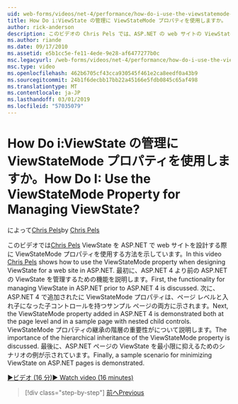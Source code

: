 ```yaml
---
uid: web-forms/videos/net-4/performance/how-do-i-use-the-viewstatemode-property-for-managing-viewstate
title: How Do i:ViewState の管理に ViewStateMode プロパティを使用しますか。 | Microsoft Docs
author: rick-anderson
description: このビデオの Chris Pels では、ASP.NET の web サイトの ViewState を設計する際に ViewStateMode プロパティを使用する方法を示します。
ms.author: riande
ms.date: 09/17/2010
ms.assetid: e5b1cc5e-fe11-4ede-9e28-af6477277b0c
msc.legacyurl: /web-forms/videos/net-4/performance/how-do-i-use-the-viewstatemode-property-for-managing-viewstate
msc.type: video
ms.openlocfilehash: 462b6705cf43cca930545f461e2ca8eedf0a43b9
ms.sourcegitcommit: 24b1f6decbb17bb22a45166e5fdb0845c65af498
ms.translationtype: MT
ms.contentlocale: ja-JP
ms.lasthandoff: 03/01/2019
ms.locfileid: "57035079"
---
```

<a name="how-do-i-use-the-viewstatemode-property-for-managing-viewstate"></a><span data-ttu-id="b67ec-104">How Do i:ViewState の管理に ViewStateMode プロパティを使用しますか。</span><span class="sxs-lookup"><span data-stu-id="b67ec-104">How Do I: Use the ViewStateMode Property for Managing ViewState?</span></span>
====================
<span data-ttu-id="b67ec-105">によって[Chris Pels](https://twitter.com/chrispels)</span><span class="sxs-lookup"><span data-stu-id="b67ec-105">by [Chris Pels](https://twitter.com/chrispels)</span></span>

<span data-ttu-id="b67ec-106">このビデオでは[Chris Pels](http://www.idevtech.com) ViewState を ASP.NET で web サイトを設計する際に ViewStateMode プロパティを使用する方法を示しています。</span><span class="sxs-lookup"><span data-stu-id="b67ec-106">In this video [Chris Pels](http://www.idevtech.com) shows how to use the ViewStateMode property when designing ViewState for a web site in ASP.NET.</span></span> <span data-ttu-id="b67ec-107">最初に、ASP.NET 4 より前の ASP.NET の ViewState を管理するための機能を説明します。</span><span class="sxs-lookup"><span data-stu-id="b67ec-107">First, the functionality for managing ViewState in ASP.NET prior to ASP.NET 4 is discussed.</span></span> <span data-ttu-id="b67ec-108">次に、ASP.NET 4 で追加されたに ViewStateMode プロパティは、ページ レベルと入れ子になった子コントロールを持つサンプル ページの両方に示されます。</span><span class="sxs-lookup"><span data-stu-id="b67ec-108">Next, the ViewStateMode property added in ASP.NET 4 is demonstrated both at the page level and in a sample page with nested child controls.</span></span> <span data-ttu-id="b67ec-109">ViewStateMode プロパティの継承の階層の重要性がについて説明します。</span><span class="sxs-lookup"><span data-stu-id="b67ec-109">The importance of the hierarchical inheritance of the ViewStateMode property is discussed.</span></span> <span data-ttu-id="b67ec-110">最後に、ASP.NET ページの ViewState を最小限に抑えるためのシナリオの例が示されています。</span><span class="sxs-lookup"><span data-stu-id="b67ec-110">Finally, a sample scenario for minimizing ViewState on ASP.NET pages is demonstrated.</span></span>

[<span data-ttu-id="b67ec-111">&#9654;ビデオ (16 分)</span><span class="sxs-lookup"><span data-stu-id="b67ec-111">&#9654; Watch video (16 minutes)</span></span>](https://channel9.msdn.com/Blogs/ASP-NET-Site-Videos/how-do-i-use-the-viewstatemode-property-for-managing-viewstate)

> [!div class="step-by-step"]
> [<span data-ttu-id="b67ec-112">前へ</span><span class="sxs-lookup"><span data-stu-id="b67ec-112">Previous</span></span>](aspnet-4-quick-hit-easy-state-compression.md)
